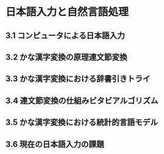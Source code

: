 # 日本語入力と自然言語処理

## 3.1 コンピュータによる日本語入力

## 3.2 かな漢字変換の原理連文節変換

## 3.3 かな漢字変換における辞書引きトライ

## 3.4 連文節変換の仕組みビタビアルゴリズム

## 3.5 かな漢字変換における統計的言語モデル

## 3.6 現在の日本語入力の課題